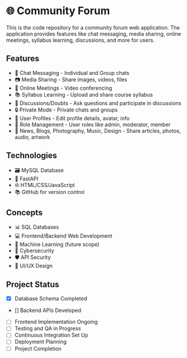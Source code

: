 # 🌐 Community Forum

This is the code repository for a community forum web application. The application provides features like chat messaging, media sharing, online meetings, syllabus learning, discussions, and more for users.

## Features

- 💬 Chat Messaging - Individual and Group chats
- 📷 Media Sharing - Share images, videos, files  
- 🎥 Online Meetings - Video conferencing
- 📚 Syllabus Learning - Upload and share course syllabus
- 💬 Discussions/Doubts - Ask questions and participate in discussions 
- 🔒 Private Mode - Private chats and groups
- 👤 User Profiles - Edit profile details, avatar, info  
- 🚀 Role Management - User roles like admin, moderator, member
- 📰 News, Blogs, Photography, Music, Design - Share articles, photos, audio, artwork

## Technologies

- 🗃️ MySQL Database
- 🚀 FastAPI 
- 🌐 HTML/CSS/JavaScript
- 📚 GitHub for version control

## Concepts 

- 📊 SQL Databases
- 💻 Frontend/Backend Web Development
- 🤖 Machine Learning (future scope)
- 🔐 Cybersecurity
- 🛡️ API Security
- 🎨 UI/UX Design

## Project Status

- [x] Database Schema Completed
- [] Backend APIs Developed
- [ ] Frontend Implementation Ongoing
- [ ] Testing and QA in Progress
- [ ] Continuous Integration Set Up
- [ ] Deployment Planning
- [ ] Project Completion
